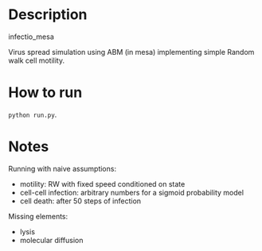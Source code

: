 # Description
infectio_mesa

Virus spread simulation using ABM (in mesa) implementing simple Random walk cell motility.

# How to run
`python run.py`.

# Notes
Running with naive assumptions:

* motility: RW with fixed speed conditioned on state
* cell-cell infection: arbitrary numbers for a sigmoid probability model
* cell death: after 50 steps of infection

Missing elements:

* lysis
* molecular diffusion
